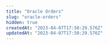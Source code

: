 ```yaml
---
title: "Oracle Orders"
slug: "oracle-orders"
hidden: true
createdAt: "2023-04-07T17:50:29.576Z"
updatedAt: "2023-04-07T17:50:29.576Z"
---
```

